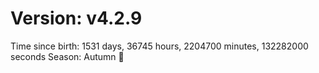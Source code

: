 # Version: v4.2.9
Time since birth: 1531 days, 36745 hours, 2204700 minutes, 132282000 seconds
Season: Autumn 🍁
